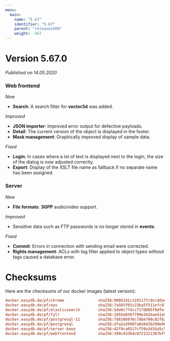 ```yaml
---
menu:
  main:
    name: "5.67"
    identifier: "5.67"
    parent: "releases569"
    weight: -567
---
```


# Version 5.67.0

*Published on 14.05.2020*

### Web frontend

*New*

- **Search**: A search filter for **vector3d** was added.

*Improved*

- **JSON importer**: Improved error output for defective payloads.
- **Detail**: The current version of the object is displayed in the footer.
- **Mask management**: Graphically improved display of sample data.

*Fixed*

- **Login**: In cases where a lot of text is displayed next to the login, the size of the dialog is now adjusted correctly.
- **Export**: Display of the XSLT file name as fallback if no separate name has been assigned.

### Server

*New*

- **File formats**: **3GPP** audio/video support.

*Improved*

- Sensitive data such as FTP passwords is no longer stored in **events**.

*Fixed*

- **Commit**: Errors in connection with sending email were corrected.
- **Rights management**: ACLs with tag filter applied to object types without tags caused a database error.

# Checksums

Here are the checksums of our docker images (latest version):

```ini
docker.easydb.de/pf/chrome               sha256:9005241c1191177c9ccddadba843ddd09d1ebee337acd1ff4c68217521397b0a
docker.easydb.de/pf/eas                  sha256:7a565f01c23ba5f511efc973566495d62ea4cffec7919280ddf0cbec270d0b13
docker.easydb.de/pf/elasticsearch        sha256:5da9c774cc717d085f8dfef1ee5f6602a1633131414ca362a66ca6d905a3ae5f
docker.easydb.de/pf/fylr                 sha256:1855e036f799e342bae51a95c272a78a396cdf005bc48363b85ccfcf950c9e43
docker.easydb.de/pf/postgresql-11        sha256:f88386976c7dbe798c82f62a60aecafa74cf11a6cbbe31688b5b234d81d3758b
docker.easydb.de/pf/postgresql           sha256:d7a2a39907a6d4d26299e960b5f5d968a789384edd5fcd668961d65954d9e8fc
docker.easydb.de/pf/server-base          sha256:42f9ca0517cf59a3d16a5c5493830eeedb1c1d8b74e20b9263a85106ec2f045b
docker.easydb.de/pf/webfrontend          sha256:399c93364c0721321387bf9ccf9800f95c84c8c315b17f35e2c8b3aa15fc4ead
```